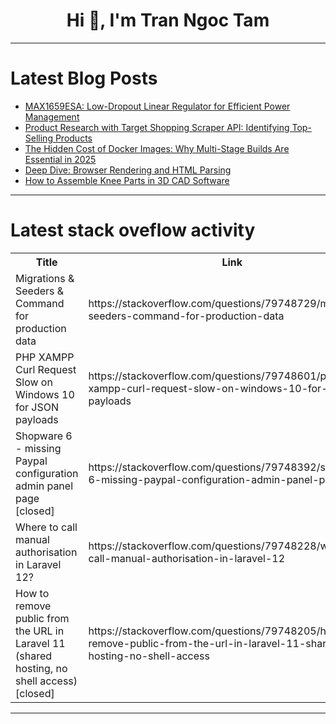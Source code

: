 <h1 align="center">Hi 👋, I'm Tran Ngoc Tam</h1>

---

# Latest Blog Posts 
<!-- BLOG-POST-LIST:START -->
- [MAX1659ESA: Low-Dropout Linear Regulator for Efficient Power Management](https://dev.to/etei/max1659esa-low-dropout-linear-regulator-for-efficient-power-management-1705)
- [Product Research with Target Shopping Scraper API: Identifying Top-Selling Products](https://dev.to/mcatee/product-research-with-target-shopping-scraper-api-identifying-top-selling-products-46am)
- [The Hidden Cost of Docker Images: Why Multi-Stage Builds Are Essential in 2025](https://dev.to/klaus82/the-hidden-cost-of-docker-images-why-multi-stage-builds-are-essential-in-2025-3knk)
- [Deep Dive: Browser Rendering and HTML Parsing](https://dev.to/sharique_siddiqui_8242dad/deep-dive-browser-rendering-and-html-parsing-34k8)
- [How to Assemble Knee Parts in 3D CAD Software](https://dev.to/julia970/how-to-assemble-knee-parts-in-3d-cad-software-m20)
<!-- BLOG-POST-LIST:END -->

---

# Latest stack oveflow activity
<table>
  <tr><th>Title</th><th>Link</th></tr>
  <!-- STACKOVERFLOW:START --><tr><td>Migrations &amp; Seeders &amp; Command for production data</td><td>https://stackoverflow.com/questions/79748729/migrations-seeders-command-for-production-data</td></tr><tr><td>PHP XAMPP Curl Request Slow on Windows 10 for JSON payloads</td><td>https://stackoverflow.com/questions/79748601/php-xampp-curl-request-slow-on-windows-10-for-json-payloads</td></tr><tr><td>Shopware 6 - missing Paypal configuration admin panel page [closed]</td><td>https://stackoverflow.com/questions/79748392/shopware-6-missing-paypal-configuration-admin-panel-page</td></tr><tr><td>Where to call manual authorisation in Laravel 12?</td><td>https://stackoverflow.com/questions/79748228/where-to-call-manual-authorisation-in-laravel-12</td></tr><tr><td>How to remove public from the URL in Laravel 11 &lpar;shared hosting, no shell access&rpar; [closed]</td><td>https://stackoverflow.com/questions/79748205/how-to-remove-public-from-the-url-in-laravel-11-shared-hosting-no-shell-access</td></tr><!-- STACKOVERFLOW:END -->
</table>

---


